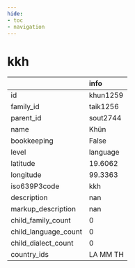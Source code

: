 ```yaml
---
hide:
- toc
- navigation
---
```

# kkh
|                      | info     |
|:---------------------|:---------|
| id                   | khun1259 |
| family_id            | taik1256 |
| parent_id            | sout2744 |
| name                 | Khün     |
| bookkeeping          | False    |
| level                | language |
| latitude             | 19.6062  |
| longitude            | 99.3363  |
| iso639P3code         | kkh      |
| description          | nan      |
| markup_description   | nan      |
| child_family_count   | 0        |
| child_language_count | 0        |
| child_dialect_count  | 0        |
| country_ids          | LA MM TH |